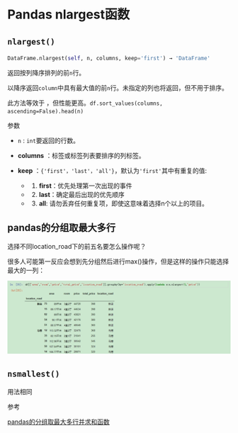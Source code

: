 # Pandas nlargest函数

## `nlargest()`

```python
DataFrame.nlargest(self, n, columns, keep='first') → 'DataFrame'
```

返回按列降序排列的前`n`行。

以降序返回`column`中具有最大值的前`n`行。未指定的列也将返回，但不用于排序。

此方法等效于 ，但性能更高。`df.sort_values(columns, ascending=False).head(n)`

参数

- `n` : `int`要返回的行数。

- **columns** ：标签或标签列表要排序的列标签。

- **keep** ：`{'first'，'last'，'all'}`，默认为`'first'`其中有重复的值:
  - 1) **first**：优先处理第一次出现的事件
  - 2) **last**：确定最后出现的优先顺序
  - 3) **all**: 请勿丢弃任何重复项，即使这意味着选择n个以上的项目。

## pandas的分组取最大多行

选择不同location_road下的前五名要怎么操作呢？

很多人可能第一反应会想到先分组然后进行max()操作，但是这样的操作只能选择最大的一列：

<img src="https://raw.githubusercontent.com/HG1227/image/master/img_tuchuang/20200514112135.png"/> 





## `nsmallest()` 

用法相同

参考

<a href="https://www.jianshu.com/p/312c4586346d" blank="">pandas的分组取最大多行并求和函数</a> 

